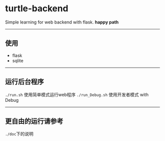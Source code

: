 # turtle-backend
Simple learning for web backend with flask. **happy path**

---
## 使用
 - flask
 - sqlite
---
## 运行后台程序

`./run.sh` 使用简单模式运行web程序
`./run_Debug.sh` 使用开发者模式 with Debug

---
## 更自由的运行请参考
`./doc`下的说明
